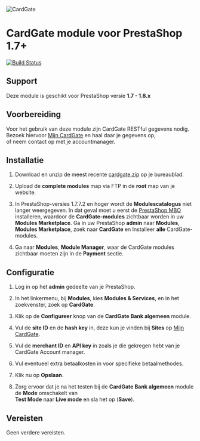 ![CardGate](https://cdn.curopayments.net/thumb/200/logos/cardgate.png)

# CardGate module voor PrestaShop 1.7+

[![Build Status](https://travis-ci.org/cardgate/prestashop17.svg?branch=master)](https://travis-ci.org/cardgate/prestashop17)

## Support

Deze module is geschikt voor PrestaShop versie **1.7 - 1.8.x**

## Voorbereiding

Voor het gebruik van deze module zijn CardGate RESTful gegevens nodig.  
Bezoek hiervoor [Mijn CardGate](https://my.cardgate.com/) en haal daar je gegevens op,  
of neem contact op met je accountmanager.  

## Installatie

1. Download en unzip de meest recente [cardgate.zip](https://github.com/cardgate/prestashop17/releases/) op je bureaublad.

2. Upload de **complete modules** map via FTP in de **root** map van je website.

3. In PrestaShop-versies 1.7.7.2 en hoger wordt de **Modulescatalogus** niet langer weergegeven. In dat geval moet u eerst de [PrestaShop MBO](https://github.com/PrestaShopCorp/ps_mbo) installeren, waardoor de **CardGate-modules** zichtbaar worden in uw **Modules Marketplace**. Ga in uw PrestaShop **admin** naar **Modules**, **Modules Marketplace**, zoek naar **CardGate** en Installeer **alle** CardGate-modules. 

4. Ga naar **Modules**, **Module Manager**, waar de CardGate modules zichtbaar moeten zijn in de **Payment** sectie.

## Configuratie

1. Log in op het <b>admin</b> gedeelte van je PrestaShop.  

2. In het linkermenu, bij **Modules**, kies **Modules & Services**, en in het zoekvenster, zoek op **CardGate**.

3. Klik op de **Configureer** knop van de **CardGate Bank algemeen** module.

4. Vul de **site ID** en de **hash key** in, deze kun je vinden bij **Sites** op [Mijn CardGate](https://my.cardgate.com/).

5. Vul de **merchant ID** en **API key** in zoals je die gekregen hebt van je CardGate Account manager.

6. Vul eventueel extra betaalkosten in voor specifieke betaalmethodes.

7. Klik nu op **Opslaan**.

8. Zorg ervoor dat je na het testen bij de **CardGate Bank algemeen** module de **Mode** omschakelt van  
   **Test Mode** naar **Live mode** en sla het op (**Save**).

## Vereisten

Geen verdere vereisten.
